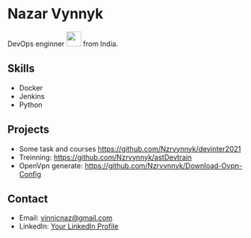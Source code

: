 
# Nazar Vynnyk

DevOps enginner <img src="https://media.giphy.com/media/WUlplcMpOCEmTGBtBW/giphy.gif" width="30"> from India.

## Skills
- Docker 
- Jenkins
- Python

## Projects
- Some task and courses https://github.com/Nzrvynnyk/devinter2021
- Treinning: https://github.com/Nzrvynnyk/astDevtrain
- OpenVpn generate: https://github.com/Nzrvynnyk/Download-Ovpn-Config

## Contact
- Email: vinnicnaz@gmail.com
- LinkedIn: [Your LinkedIn Profile](linkedin.com/in/nazarvynnyk/)
